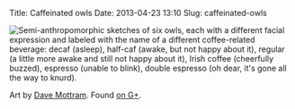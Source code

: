 Title: Caffeinated owls
Date: 2013-04-23 13:10
Slug: caffeinated-owls

![Semi-anthropomorphic sketches of six owls, each with a different
facial expression and labeled with the name of a different
coffee-related beverage: decaf (asleep), half-caf (awake, but not happy
about it), regular (a little more awake and still not happy about it),
Irish coffee (cheerfully buzzed), espresso (unable to blink), double
espresso (oh dear, it's gone all the way to
knurd).](/media/2013/04/owly-morning.jpg)

Art by
[Dave Mottram](https://plus.google.com/106779091886218260699/about). Found
[on G+](https://plus.google.com/108086887435909989445/posts/4DHr8J4jvVc).
